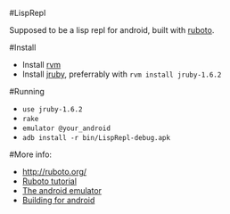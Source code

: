 #LispRepl

Supposed to be a lisp repl for android, built with [ruboto](http://ruboto.org/).

#Install

* Install [rvm](http://beginrescueend.com/)
* Install [jruby](http://www.jruby.org/), preferrably with `rvm install jruby-1.6.2`

#Running

* `use jruby-1.6.2`
* `rake`
* `emulator @your_android`
* `adb install -r bin/LispRepl-debug.apk`

#More info:

* <http://ruboto.org/>
* [Ruboto tutorial](https://github.com/ruboto/ruboto-core/wiki/Tutorial:-Getting-started-with-Ruboto)
* [The android emulator](http://developer.android.com/guide/developing/devices/emulator.html)
* [Building for android](http://developer.android.com/guide/developing/building/building-cmdline.html)


